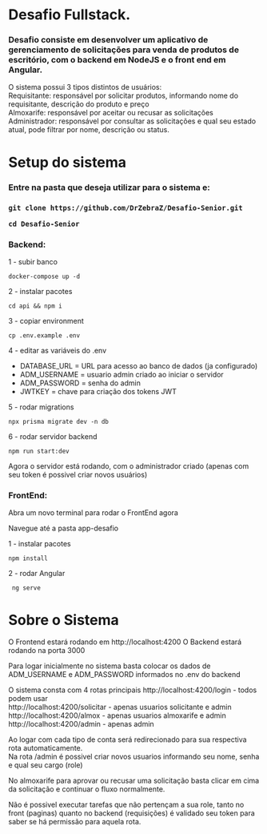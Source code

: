 # Desafio Fullstack.

<h3>Desafio consiste em desenvolver um aplicativo de gerenciamento de solicitações para venda de produtos de escritório, com o backend em NodeJS e o front end em Angular.</h3>
O sistema possui 3 tipos distintos de usuários: <br>
Requisitante: responsável por solicitar produtos, informando nome do requisitante, descrição do produto e preço <br>
Almoxarife: responsável por aceitar ou recusar as solicitações 
<br>
Administrador: responsável por consultar as solicitações e qual seu estado atual, pode filtrar por nome, descrição ou status.

# Setup do sistema

<h3>Entre na pasta que deseja utilizar para o sistema e: <h3>

```git clone https://github.com/DrZebraZ/Desafio-Senior.git```

```cd Desafio-Senior```

<h3>Backend:</h3>

1 - subir banco <br>

```docker-compose up -d```

2 - instalar pacotes <br>

```cd api && npm i```

3 - copiar environment <br>

```cp .env.example .env ```

4 - editar as variáveis do .env
- DATABASE_URL = URL para acesso ao banco de dados (ja configurado)
- ADM_USERNAME = usuario admin criado ao iniciar o servidor
- ADM_PASSWORD = senha do admin
- JWTKEY = chave para criação dos tokens JWT

5 - rodar migrations <br>

```npx prisma migrate dev -n db```

6 - rodar servidor backend <br>

```npm run start:dev```

Agora o servidor está rodando, com o administrador criado (apenas com seu token é possivel criar novos usuários)

<h3>FrontEnd:</h3>

Abra um novo terminal para rodar o FrontEnd agora

Navegue até a pasta app-desafio

1 - instalar pacotes <br>

``` npm install ```

2 - rodar Angular <br>

``` ng serve```



# Sobre o Sistema

O Frontend estará rodando em <a>http://localhost:4200</a>
O Backend estará rodando na porta 3000

Para logar inicialmente no sistema basta colocar os dados de ADM_USERNAME e ADM_PASSWORD informados no .env do backend

O sistema consta com 4 rotas principais
<a>http://localhost:4200/login</a>  - todos podem usar <br>
<a>http://localhost:4200/solicitar</a> - apenas usuarios solicitante e admin <br>
<a>http://localhost:4200/almox</a> - apenas usuarios almoxarife e admin <br>
<a>http://localhost:4200/admin</a> - apenas admin <br>

Ao logar com cada tipo de conta será redirecionado para sua respectiva rota automaticamente. <br>
Na rota /admin é possivel criar novos usuarios informando seu nome, senha e qual seu cargo (role) <br>

No almoxarife para aprovar ou recusar uma solicitação basta clicar em cima da solicitação e continuar o fluxo normalmente. <br>

Não é possivel executar tarefas que não pertençam a sua role, tanto no front (paginas) quanto no backend (requisições) é validado seu token para saber se há permissão para aquela rota.
